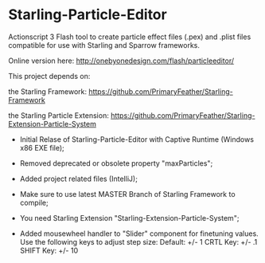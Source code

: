 Starling-Particle-Editor
========================

Actionscript 3 Flash tool to create particle effect files (.pex) and .plist files compatible for use with Starling and Sparrow frameworks.  

Online version here: http://onebyonedesign.com/flash/particleeditor/  
	
This project depends on:  

the Starling Framework: https://github.com/PrimaryFeather/Starling-Framework  
	
the Starling Particle Extension: https://github.com/PrimaryFeather/Starling-Extension-Particle-System


- Initial Relase of Starling-Particle-Editor with Captive Runtime (Windows x86 EXE file);

- Removed deprecated or obsolete property "maxParticles";

- Added project related files (IntelliJ);

- Make sure to use latest MASTER Branch of Starling Framework to compile;

- You need Starling Extension "Starling-Extension-Particle-System";

- Added mousewheel handler to "Slider" component for finetuning values. Use the following keys to adjust step size:
Default: +/- 1
CRTL Key: +/- .1
SHIFT Key: +/- 10


